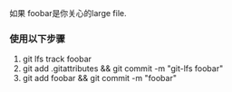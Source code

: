 如果 foobar是你关心的large file. 

### 使用以下步骤
1. git lfs track foobar
2. git add .gitattributes && git commit -m "git-lfs foobar"
3. git add foobar && git commit -m "foobar"
